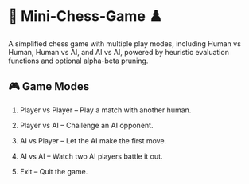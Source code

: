 # 🧠 Mini-Chess-Game ♟️

A simplified chess game with multiple play modes, including Human vs Human, Human vs AI, and AI vs AI, powered by heuristic evaluation functions and optional alpha-beta pruning.

## 🎮 Game Modes
1. Player vs Player – Play a match with another human.

2. Player vs AI – Challenge an AI opponent.

3. AI vs Player – Let the AI make the first move.

4. AI vs AI – Watch two AI players battle it out.

5. Exit – Quit the game.
